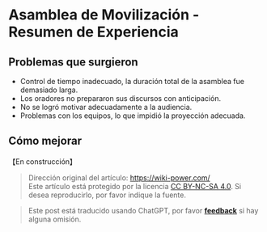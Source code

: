 # Asamblea de Movilización - Resumen de Experiencia

## Problemas que surgieron

- Control de tiempo inadecuado, la duración total de la asamblea fue demasiado larga.
- Los oradores no prepararon sus discursos con anticipación.
- No se logró motivar adecuadamente a la audiencia.
- Problemas con los equipos, lo que impidió la proyección adecuada.

## Cómo mejorar

【En construcción】

> Dirección original del artículo: <https://wiki-power.com/>  
> Este artículo está protegido por la licencia [CC BY-NC-SA 4.0](https://creativecommons.org/licenses/by/4.0/deed.zh). Si desea reproducirlo, por favor indique la fuente.

> Este post está traducido usando ChatGPT, por favor [**feedback**](https://github.com/linyuxuanlin/Wiki_MkDocs/issues/new) si hay alguna omisión.